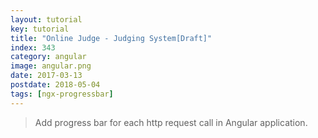 ```yaml
---
layout: tutorial
key: tutorial
title: "Online Judge - Judging System[Draft]"
index: 343
category: angular
image: angular.png
date: 2017-03-13
postdate: 2018-05-04
tags: [ngx-progressbar]
---
```


> Add progress bar for each http request call in Angular application.
